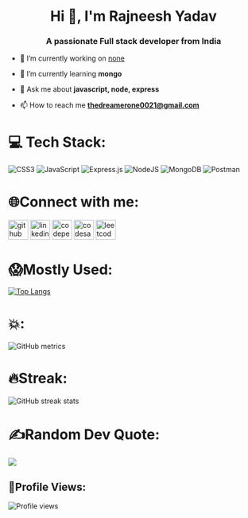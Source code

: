 <h1 align="center">Hi 👋, I'm Rajneesh Yadav</h1>
<h3 align="center">A passionate Full stack developer from India</h3>


- 🔭 I’m currently working on [none](none)

- 🌱 I’m currently learning **mongo**

- 💬 Ask me about **javascript, node, express**

- 📫 How to reach me **thedreamerone0021@gmail.com**


# 💻 Tech Stack:
![CSS3](https://img.shields.io/badge/css3-%231572B6.svg?style=for-the-badge&logo=css3&logoColor=white)
![JavaScript](https://img.shields.io/badge/javascript-%23323330.svg?style=for-the-badge&logo=javascript&logoColor=%23F7DF1E)
![Express.js](https://img.shields.io/badge/express.js-%23404d59.svg?style=for-the-badge&logo=express&logoColor=%2361DAFB) 
![NodeJS](https://img.shields.io/badge/node.js-6DA55F?style=for-the-badge&logo=node.js&logoColor=white) 
![MongoDB](https://img.shields.io/badge/MongoDB-%234ea94b.svg?style=for-the-badge&logo=mongodb&logoColor=white) 
![Postman](https://img.shields.io/badge/Postman-FF6C37?style=for-the-badge&logo=postman&logoColor=white)



# 🌐Connect with me:
[<img src='https://cdn.jsdelivr.net/npm/simple-icons@3.0.1/icons/github.svg' alt='github' height='40'>](https://github.com/rajneesh0021) [<img src='https://cdn.jsdelivr.net/npm/simple-icons@3.0.1/icons/linkedin.svg' alt='linkedin' height='40'>](https://www.linkedin.com/in/rajneesh0021/)  [<img src='https://cdn.jsdelivr.net/npm/simple-icons@3.0.1/icons/codepen.svg' alt='codepen' height='40'>](https://codepen.io/rajneesh0021)  [<img src='https://cdn.jsdelivr.net/npm/simple-icons@3.0.1/icons/codesandbox.svg' alt='codesandbox' height='40'>](https://codesandbox.io/u/rajneesh0021)  [<img src='https://cdn.jsdelivr.net/npm/simple-icons@3.0.1/icons/leetcode.svg' alt='leetcode' height='40'>](https://leetcode.com/rajneesh0021/)  

# 😱Mostly Used:
[![Top Langs](https://github-readme-stats.vercel.app/api/top-langs/?username=rajneesh0021)](https://github.com/anuraghazra/github-readme-stats)

# 💥:
![GitHub metrics](https://metrics.lecoq.io/rajneesh0021)  


# 🔥Streak:

![GitHub streak stats](https://streak-stats.demolab.com/?user=rajneesh0021)  

# ✍️Random Dev Quote:
![](https://quotes-github-readme.vercel.app/api?type=horizontal&theme=radical)
## 👀Profile Views:
![Profile views](https://gpvc.arturio.dev/rajneesh0021) 
<!---
Rajneesh0021/Rajneesh0021 is a ✨ special ✨ repository because its `README.md` (this file) appears on your GitHub profile.
You can click the Preview link to take a look at your changes.
--->
